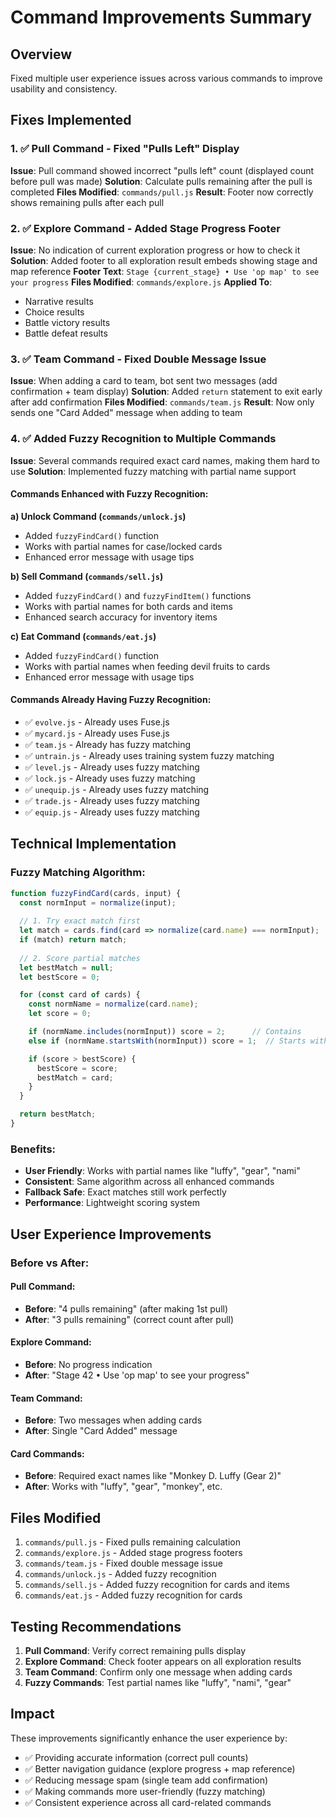 # Command Improvements Summary

## Overview
Fixed multiple user experience issues across various commands to improve usability and consistency.

## Fixes Implemented

### 1. ✅ **Pull Command - Fixed "Pulls Left" Display**
**Issue**: Pull command showed incorrect "pulls left" count (displayed count before pull was made)
**Solution**: Calculate pulls remaining after the pull is completed
**Files Modified**: `commands/pull.js`
**Result**: Footer now correctly shows remaining pulls after each pull

### 2. ✅ **Explore Command - Added Stage Progress Footer**
**Issue**: No indication of current exploration progress or how to check it
**Solution**: Added footer to all exploration result embeds showing stage and map reference
**Footer Text**: `Stage {current_stage} • Use 'op map' to see your progress`
**Files Modified**: `commands/explore.js`
**Applied To**:
- Narrative results
- Choice results  
- Battle victory results
- Battle defeat results

### 3. ✅ **Team Command - Fixed Double Message Issue**
**Issue**: When adding a card to team, bot sent two messages (add confirmation + team display)
**Solution**: Added `return` statement to exit early after add confirmation
**Files Modified**: `commands/team.js`
**Result**: Now only sends one "Card Added" message when adding to team

### 4. ✅ **Added Fuzzy Recognition to Multiple Commands**
**Issue**: Several commands required exact card names, making them hard to use
**Solution**: Implemented fuzzy matching with partial name support

#### **Commands Enhanced with Fuzzy Recognition:**

**a) Unlock Command (`commands/unlock.js`)**
- Added `fuzzyFindCard()` function
- Works with partial names for case/locked cards
- Enhanced error message with usage tips

**b) Sell Command (`commands/sell.js`)**  
- Added `fuzzyFindCard()` and `fuzzyFindItem()` functions
- Works with partial names for both cards and items
- Enhanced search accuracy for inventory items

**c) Eat Command (`commands/eat.js`)**
- Added `fuzzyFindCard()` function  
- Works with partial names when feeding devil fruits to cards
- Enhanced error message with usage tips

#### **Commands Already Having Fuzzy Recognition:**
- ✅ `evolve.js` - Already uses Fuse.js
- ✅ `mycard.js` - Already uses Fuse.js  
- ✅ `team.js` - Already has fuzzy matching
- ✅ `untrain.js` - Already uses training system fuzzy matching
- ✅ `level.js` - Already uses fuzzy matching
- ✅ `lock.js` - Already uses fuzzy matching
- ✅ `unequip.js` - Already uses fuzzy matching
- ✅ `trade.js` - Already uses fuzzy matching
- ✅ `equip.js` - Already uses fuzzy matching

## Technical Implementation

### **Fuzzy Matching Algorithm:**
```javascript
function fuzzyFindCard(cards, input) {
  const normInput = normalize(input);
  
  // 1. Try exact match first
  let match = cards.find(card => normalize(card.name) === normInput);
  if (match) return match;
  
  // 2. Score partial matches
  let bestMatch = null;
  let bestScore = 0;

  for (const card of cards) {
    const normName = normalize(card.name);
    let score = 0;

    if (normName.includes(normInput)) score = 2;      // Contains
    else if (normName.startsWith(normInput)) score = 1;  // Starts with

    if (score > bestScore) {
      bestScore = score;
      bestMatch = card;
    }
  }

  return bestMatch;
}
```

### **Benefits:**
- **User Friendly**: Works with partial names like "luffy", "gear", "nami"
- **Consistent**: Same algorithm across all enhanced commands
- **Fallback Safe**: Exact matches still work perfectly
- **Performance**: Lightweight scoring system

## User Experience Improvements

### **Before vs After:**

#### **Pull Command:**
- **Before**: "4 pulls remaining" (after making 1st pull)
- **After**: "3 pulls remaining" (correct count after pull)

#### **Explore Command:**
- **Before**: No progress indication
- **After**: "Stage 42 • Use 'op map' to see your progress"

#### **Team Command:**
- **Before**: Two messages when adding cards
- **After**: Single "Card Added" message

#### **Card Commands:**
- **Before**: Required exact names like "Monkey D. Luffy (Gear 2)"
- **After**: Works with "luffy", "gear", "monkey", etc.

## Files Modified
1. `commands/pull.js` - Fixed pulls remaining calculation
2. `commands/explore.js` - Added stage progress footers
3. `commands/team.js` - Fixed double message issue
4. `commands/unlock.js` - Added fuzzy recognition
5. `commands/sell.js` - Added fuzzy recognition for cards and items
6. `commands/eat.js` - Added fuzzy recognition for cards

## Testing Recommendations
1. **Pull Command**: Verify correct remaining pulls display
2. **Explore Command**: Check footer appears on all exploration results
3. **Team Command**: Confirm only one message when adding cards
4. **Fuzzy Commands**: Test partial names like "luffy", "nami", "gear"

## Impact
These improvements significantly enhance the user experience by:
- ✅ Providing accurate information (correct pull counts)
- ✅ Better navigation guidance (explore progress + map reference)
- ✅ Reducing message spam (single team add confirmation)
- ✅ Making commands more user-friendly (fuzzy matching)
- ✅ Consistent experience across all card-related commands